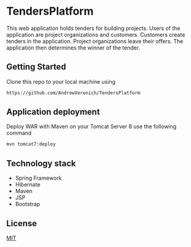 # TendersPlatform
This web application holds tenders for building projects. Users of the application are project organizations and customers. Customers create tenders in the application. Project organizations leave their offers. The application then determines the winner of the tender.
## Getting Started
Clone this repo to your local machine using  
```bash
https://github.com/AndrewVerenich/TendersPlatform
```
## Application deployment
Deploy WAR with Maven on your Tomcat Server 8 use the following command
```bash
mvn tomcat7:deploy
```
## Technology stack
+ Spring Framework
+ Hibernate
+ Maven
+ JSP
+ Bootstrap

## License
[MIT](https://choosealicense.com/licenses/mit/)
